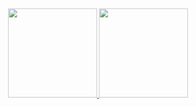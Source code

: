 <br>
<p align="center">
<a href="https://github.com/thefakewater">
  <img height="180em" src="https://github-readme-stats-eight-theta.vercel.app/api?username=thefakewater&show_icons=true&theme=dark&include_all_commits=true&locale=en"/>
  <img height="180em" src="https://github-readme-stats-eight-theta.vercel.app/api/top-langs/?username=thefakewater&layout=compact&langs_count=8&theme=dark&locale=en"/>
</a>
  
</p>
